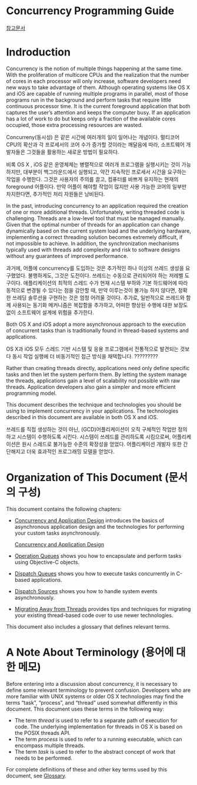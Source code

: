 # Concurrency Programming Guide
[참고문서](https://developer.apple.com/library/archive/documentation/General/Conceptual/ConcurrencyProgrammingGuide/Introduction/Introduction.html)
# Indroduction

Concurrency is the notion of multiple things happening at the same time. With the proliferation of multicore CPUs and the realization that the number of cores in each processor will only increase, software developers need new ways to take advantage of them. Although operating systems like OS X and iOS are capable of running multiple programs in parallel, most of those programs run in the background and perform tasks that require little continuous processor time. It is the current foreground application that both captures the user’s attention and keeps the computer busy. If an application has a lot of work to do but keeps only a fraction of the available cores occupied, those extra processing resources are wasted.

Concurreny(동시성) 은 같은 시간에 여러개의 일이 일어나는 개념이다. 멀티코어 CPU의 확산과 각 프로세서의 코어 수가 증가할 것이라는 깨달음에 따라, 소프트웨어 개발자들은 그것들을 활용하는 새로운 방법이 필요하다.

비록 OS X , iOS 같은 운영체제는 병렬적으로 여러개 프로그램을 실행시키는 것이 가능하지만, 대부분이 백그라운드에서 실행되고, 약간 지속적인 프로세서 시간을 요구하는 작업을 수행한다. 그것은 사용자의 주의를 끌고, 컴퓨터를 바쁘게 유지하는 현재의 foreground 어플이다. 만약 어플이 해야할 작업이 많지만 사용 가능한 코어의 일부만 차지한다면, 추가적인 처리 자원들은 낭비된다. 

In the past, introducing concurrency to an application required the creation of one or more additional threads. Unfortunately, writing threaded code is challenging. Threads are a low-level tool that must be managed manually. Given that the optimal number of threads for an application can change dynamically based on the current system load and the underlying hardware, implementing a correct threading solution becomes extremely difficult, if not impossible to achieve. In addition, the synchronization mechanisms typically used with threads add complexity and risk to software designs without any guarantees of improved performance.

과거에, 어플에 concurrency를 도입하는 것은 추가적인 하나 이상의 쓰레드 생성을 요구했었다. 불행하게도, 그것은 도전이다. 쓰레드는 수동으로 관리되어야 하는 저레벨 도구이다. 애플리케이션의 최적의 스레드 수가 현재 시스템 부하와 기본 하드웨어에 따라 동적으로 변경될 수 있다는 점을 감안할 때, 만약 이루는것이 불가능 하지 않다면, 정확한 쓰레딩 솔루션을 구현하는 것은 엄청 어려울 것이다. 추가로, 일반적으로 쓰레드와 함께 사용되는 동기화 메커니즘은 복잡함을 추가하고, 어떠한 향상된 수행에 대한 보장도 없이 소프트웨어 설계에 위험을 추가한다. 

Both OS X and iOS adopt a more asynchronous approach to the execution of concurrent tasks than is traditionally found in thread-based systems and applications. 

OS X과 iOS 모두 스레드 기반 시스템 및 응용 프로그램에서 전통적으로 발견되는 것보다 동시 작업 실행에 더 비동기적인 접근 방식을 채택합니다. ?????????

Rather than creating threads directly, applications need only define specific tasks and then let the system perform them. By letting the system manage the threads, applications gain a level of scalability not possible with raw threads. Application developers also gain a simpler and more efficient programming model.

This document describes the technique and technologies you should be using to implement concurrency in your applications. The technologies described in this document are available in both OS X and iOS.

쓰레드를 직접 생성하는 것이 아닌, (GCD)어플리케이션이 오직 구체적인 작업만 정의하고 시스템이 수행하도록 시킨다. 시스템이 쓰레드를 관리하도록 시킴으로써, 어플리케이션은 원시 스레드로 불가능한 수준의 확장성을 얻었다. 어플리케이션 개발자 또한 간단해지고 더욱 효과적인 프로그래밍 모델을 얻었다. 

# Organization of This  Document  (문서의 구성)

This document contains the following chapters:

- [Concurrency and Application Design](https://developer.apple.com/library/archive/documentation/General/Conceptual/ConcurrencyProgrammingGuide/ConcurrencyandApplicationDesign/ConcurrencyandApplicationDesign.html#//apple_ref/doc/uid/TP40008091-CH100-SW1) introduces the basics of asynchronous application design and the technologies for performing your custom tasks asynchronously.
    
    [Concurrency and Application Design](https://www.notion.so/Concurrency-and-Application-Design-de61c2dd673e4776bdb8e8f6a680d4fb)
    
- [Operation Queues](https://developer.apple.com/library/archive/documentation/General/Conceptual/ConcurrencyProgrammingGuide/OperationObjects/OperationObjects.html#//apple_ref/doc/uid/TP40008091-CH101-SW1) shows you how to encapsulate and perform tasks using Objective-C objects.
- [Dispatch Queues](https://developer.apple.com/library/archive/documentation/General/Conceptual/ConcurrencyProgrammingGuide/OperationQueues/OperationQueues.html#//apple_ref/doc/uid/TP40008091-CH102-SW1) shows you how to execute tasks concurrently in C-based applications.
- [Dispatch Sources](https://developer.apple.com/library/archive/documentation/General/Conceptual/ConcurrencyProgrammingGuide/GCDWorkQueues/GCDWorkQueues.html#//apple_ref/doc/uid/TP40008091-CH103-SW1) shows you how to handle system events asynchronously.
- [Migrating Away from Threads](https://developer.apple.com/library/archive/documentation/General/Conceptual/ConcurrencyProgrammingGuide/ThreadMigration/ThreadMigration.html#//apple_ref/doc/uid/TP40008091-CH105-SW1) provides tips and techniques for migrating your existing thread-based code over to use newer technologies.

This document also includes a glossary that defines relevant terms.

# **A Note About Terminology (용어에 대한 메모)**

Before entering into a discussion about concurrency, it is necessary to define some relevant terminology to prevent confusion. Developers who are more familiar with UNIX systems or older OS X technologies may find the terms “task”, “process”, and “thread” used somewhat differently in this document. This document uses these terms in the following way:

- The term *thread* is used to refer to a separate path of execution for code. The underlying implementation for threads in OS X is based on the POSIX threads API.
- The term *process* is used to refer to a running executable, which can encompass multiple threads.
- The term *task* is used to refer to the abstract concept of work that needs to be performed.

For complete definitions of these and other key terms used by this document, see [Glossary](https://developer.apple.com/library/archive/documentation/General/Conceptual/ConcurrencyProgrammingGuide/Glossary/Glossary.html#//apple_ref/doc/uid/TP40008091-CH104-SW2).
